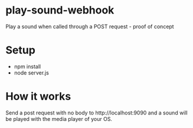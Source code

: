 # play-sound-webhook
Play a sound when called through a POST request - proof of concept

# Setup

- npm install
- node server.js

# How it works
Send a post request with no body to http://localhost:9090 and a sound will be played with the media player of your OS.
